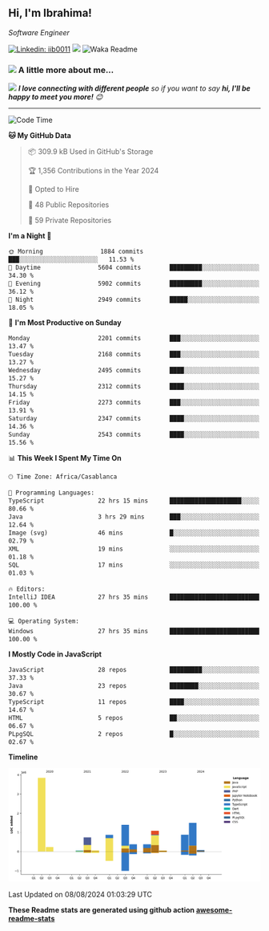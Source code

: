 <h2>Hi, I'm Ibrahima! </h2>
<p><em>Software Engineer 
</em></p>


[![Linkedin: iib0011](https://img.shields.io/badge/-iib0011-blue?style=flat-square&logo=Linkedin&logoColor=white&link=https://www.linkedin.com/in/iib0011/)](https://www.linkedin.com/in/iib0011/)
![](https://visitor-badge.glitch.me/badge?page_id=iib0011)
![Waka Readme](https://github.com/iib0011/iib0011/workflows/Waka%20Readme/badge.svg)


### <img src="https://media.giphy.com/media/VgCDAzcKvsR6OM0uWg/giphy.gif" width="50"> A little more about me...  


<img src="https://media.giphy.com/media/LnQjpWaON8nhr21vNW/giphy.gif" width="60"> <em><b>I love connecting with different people</b> so if you want to say <b>hi, I'll be happy to meet you more!</b> 😊</em>

---
<!--START_SECTION:waka-->
![Code Time](http://img.shields.io/badge/Code%20Time-3%2C680%20hrs%2010%20mins-blue)

**🐱 My GitHub Data** 

> 📦 309.9 kB Used in GitHub's Storage 
 > 
> 🏆 1,356 Contributions in the Year 2024
 > 
> 💼 Opted to Hire
 > 
> 📜 48 Public Repositories 
 > 
> 🔑 59 Private Repositories 
 > 
**I'm a Night 🦉** 

```text
🌞 Morning                1884 commits        ███░░░░░░░░░░░░░░░░░░░░░░   11.53 % 
🌆 Daytime                5604 commits        █████████░░░░░░░░░░░░░░░░   34.30 % 
🌃 Evening                5902 commits        █████████░░░░░░░░░░░░░░░░   36.12 % 
🌙 Night                  2949 commits        █████░░░░░░░░░░░░░░░░░░░░   18.05 % 
```
📅 **I'm Most Productive on Sunday** 

```text
Monday                   2201 commits        ███░░░░░░░░░░░░░░░░░░░░░░   13.47 % 
Tuesday                  2168 commits        ███░░░░░░░░░░░░░░░░░░░░░░   13.27 % 
Wednesday                2495 commits        ████░░░░░░░░░░░░░░░░░░░░░   15.27 % 
Thursday                 2312 commits        ████░░░░░░░░░░░░░░░░░░░░░   14.15 % 
Friday                   2273 commits        ███░░░░░░░░░░░░░░░░░░░░░░   13.91 % 
Saturday                 2347 commits        ████░░░░░░░░░░░░░░░░░░░░░   14.36 % 
Sunday                   2543 commits        ████░░░░░░░░░░░░░░░░░░░░░   15.56 % 
```


📊 **This Week I Spent My Time On** 

```text
🕑︎ Time Zone: Africa/Casablanca

💬 Programming Languages: 
TypeScript               22 hrs 15 mins      ████████████████████░░░░░   80.66 % 
Java                     3 hrs 29 mins       ███░░░░░░░░░░░░░░░░░░░░░░   12.64 % 
Image (svg)              46 mins             █░░░░░░░░░░░░░░░░░░░░░░░░   02.79 % 
XML                      19 mins             ░░░░░░░░░░░░░░░░░░░░░░░░░   01.18 % 
SQL                      17 mins             ░░░░░░░░░░░░░░░░░░░░░░░░░   01.03 % 

🔥 Editors: 
IntelliJ IDEA            27 hrs 35 mins      █████████████████████████   100.00 % 

💻 Operating System: 
Windows                  27 hrs 35 mins      █████████████████████████   100.00 % 
```

**I Mostly Code in JavaScript** 

```text
JavaScript               28 repos            █████████░░░░░░░░░░░░░░░░   37.33 % 
Java                     23 repos            ████████░░░░░░░░░░░░░░░░░   30.67 % 
TypeScript               11 repos            ████░░░░░░░░░░░░░░░░░░░░░   14.67 % 
HTML                     5 repos             ██░░░░░░░░░░░░░░░░░░░░░░░   06.67 % 
PLpgSQL                  2 repos             █░░░░░░░░░░░░░░░░░░░░░░░░   02.67 % 
```



**Timeline**

![Lines of Code chart](https://raw.githubusercontent.com/iib0011/iib0011/master/assets/bar_graph.png)


 Last Updated on 08/08/2024 01:03:29 UTC
<!--END_SECTION:waka-->

**These Readme stats are generated using github action [awesome-readme-stats](https://github.com/iib0011/waka-readme-stats)**
